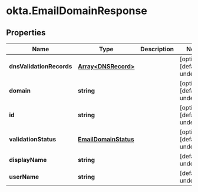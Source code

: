 # okta.EmailDomainResponse

## Properties

Name | Type | Description | Notes
------------ | ------------- | ------------- | -------------
**dnsValidationRecords** | [**Array&lt;DNSRecord&gt;**](DNSRecord.md) |  | [optional] [default to undefined]
**domain** | **string** |  | [optional] [default to undefined]
**id** | **string** |  | [optional] [default to undefined]
**validationStatus** | [**EmailDomainStatus**](EmailDomainStatus.md) |  | [optional] [default to undefined]
**displayName** | **string** |  | [default to undefined]
**userName** | **string** |  | [default to undefined]

